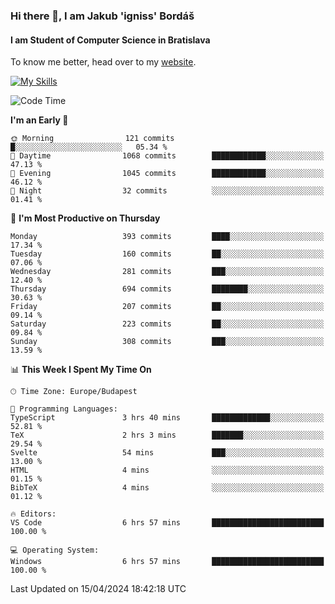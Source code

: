 ### Hi there 👋, I am Jakub 'igniss' Bordáš

#### I am Student of Computer Science in Bratislava
To know me better, head over to my [website](https://bordas.sk).

[![My Skills](https://skillicons.dev/icons?i=js,html,css,figma,svelte,java,kotlin,python,postgresql,typescript,nest,nodejs)](https://bordas.sk)


<!--START_SECTION:waka-->
![Code Time](http://img.shields.io/badge/Code%20Time-1%2C467%20hrs%201%20min-blue)

**I'm an Early 🐤** 

```text
🌞 Morning                121 commits         █░░░░░░░░░░░░░░░░░░░░░░░░   05.34 % 
🌆 Daytime                1068 commits        ████████████░░░░░░░░░░░░░   47.13 % 
🌃 Evening                1045 commits        ████████████░░░░░░░░░░░░░   46.12 % 
🌙 Night                  32 commits          ░░░░░░░░░░░░░░░░░░░░░░░░░   01.41 % 
```
📅 **I'm Most Productive on Thursday** 

```text
Monday                   393 commits         ████░░░░░░░░░░░░░░░░░░░░░   17.34 % 
Tuesday                  160 commits         ██░░░░░░░░░░░░░░░░░░░░░░░   07.06 % 
Wednesday                281 commits         ███░░░░░░░░░░░░░░░░░░░░░░   12.40 % 
Thursday                 694 commits         ████████░░░░░░░░░░░░░░░░░   30.63 % 
Friday                   207 commits         ██░░░░░░░░░░░░░░░░░░░░░░░   09.14 % 
Saturday                 223 commits         ██░░░░░░░░░░░░░░░░░░░░░░░   09.84 % 
Sunday                   308 commits         ███░░░░░░░░░░░░░░░░░░░░░░   13.59 % 
```


📊 **This Week I Spent My Time On** 

```text
🕑︎ Time Zone: Europe/Budapest

💬 Programming Languages: 
TypeScript               3 hrs 40 mins       █████████████░░░░░░░░░░░░   52.81 % 
TeX                      2 hrs 3 mins        ███████░░░░░░░░░░░░░░░░░░   29.54 % 
Svelte                   54 mins             ███░░░░░░░░░░░░░░░░░░░░░░   13.00 % 
HTML                     4 mins              ░░░░░░░░░░░░░░░░░░░░░░░░░   01.15 % 
BibTeX                   4 mins              ░░░░░░░░░░░░░░░░░░░░░░░░░   01.12 % 

🔥 Editors: 
VS Code                  6 hrs 57 mins       █████████████████████████   100.00 % 

💻 Operating System: 
Windows                  6 hrs 57 mins       █████████████████████████   100.00 % 
```


 Last Updated on 15/04/2024 18:42:18 UTC
<!--END_SECTION:waka-->

